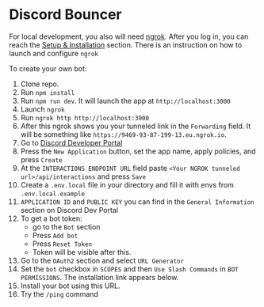 # Discord Bouncer

For local development, you also will need [ngrok](https://ngrok.com/). After you log in, you can reach the [Setup & Installation](https://dashboard.ngrok.com/get-started/setup) section. There is an instruction on how to launch and configure `ngrok`

To create your own bot:

1. Clone repo.
2. Run `npm install`
3. Run `npm run dev`. It will launch the app at `http://localhost:3000`
4. Launch `ngrok`
5. Run `ngrok http http://localhost:3000`
6. After this ngrok shows you your tunneled link in the `Forwarding` field. It will be something like `https://9469-93-87-199-13.eu.ngrok.io`.
7. Go to [Discord Developer Portal](https://discord.com/developers)
8. Press the `New Application` button, set the app name, apply policies, and press `Create`
9. At the `INTERACTIONS ENDPOINT URL` field paste
   `<Your NGROK tunneled url>/api/interactions` and press `Save`
10. Create a `.env.local` file in your directory and fill it with envs from `.env.local.example`
11. `APPLICATION ID` and `PUBLIC KEY` you can find in the `General Information` section on Discord Dev Portal
12. To get a bot token:
    - go to the `Bot` section
    - Press `Add bot`
    - Press `Reset Token`
    - Token will be visible after this.
13. Go to the `OAuth2` section and select `URL Generator`
14. Set the `bot` checkbox in `SCOPES` and then `Use Slash Commands` in `BOT PERMISSIONS`. The installation link appears below.
15. Install your bot using this URL.
16. Try the `/ping` command
